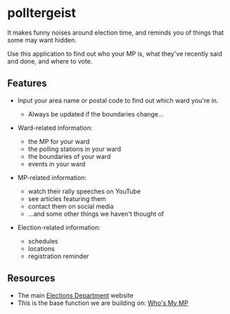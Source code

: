 # polltergeist

It makes funny noises around election time, and reminds you of things that 
some may want hidden.

Use this application to find out who your MP is, what they've recently said 
and done, and where to vote.

## Features

* Input your area name or postal code to find out which ward you're in.
  * Always be updated if the boundaries change...

* Ward-related information:
  * the MP for your ward
  * the polling stations in your ward
  * the boundaries of your ward
  * events in your ward

* MP-related information:
  * watch their rally speeches on YouTube
  * see articles featuring them
  * contact them on social media
  * ...and some other things we haven't thought of

* Election-related information:
  * schedules
  * locations
  * registration reminder

## Resources

  - The main [Elections Department](http://www.elections.gov.sg/) website
  - This is the base function we are building on: [Who's My MP](http://www.parliament.gov.sg/whos-my-mp#)
